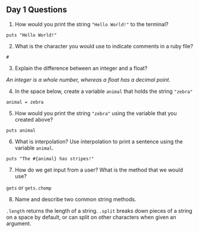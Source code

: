 ## Day 1 Questions

1. How would you print the string `"Hello World!"` to the terminal?

`puts "Hello World!"`

2. What is the character you would use to indicate comments in a ruby file?

`#`

3. Explain the difference between an integer and a float?

_An integer is a whole number, whereas a float has a decimal point._

4. In the space below, create a variable `animal` that holds the string `"zebra"`

`animal = zebra`

5. How would you print the string `"zebra"` using the variable that you created above?

`puts animal`

6. What is interpolation? Use interpolation to print a sentence using the variable `animal`.

`puts "The #{animal} has stripes!"`

7. How do we get input from a user? What is the method that we would use?

`gets` or `gets.chomp`

8. Name and describe two common string methods.

`.length` returns the length of a string.
`.split` breaks down pieces of a string on a space by default, or can split on other characters when given an argument.
